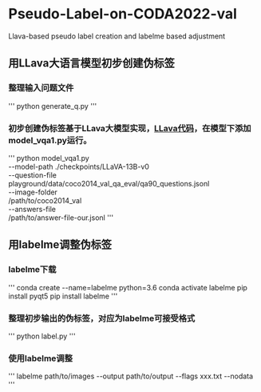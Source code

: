 # Pseudo-Label-on-CODA2022-val
Llava-based pseudo label creation and labelme based adjustment
## 用LLava大语言模型初步创建伪标签
### 整理输入问题文件
'''
python generate_q.py
'''
### 初步创建伪标签基于LLava大模型实现，[LLava代码](https://github.com/haotian-liu/LLaVA?tab=readme-ov-file)，在模型下添加model_vqa1.py运行。
'''
python model_vqa1.py \
    --model-path ./checkpoints/LLaVA-13B-v0 \
    --question-file \
    playground/data/coco2014_val_qa_eval/qa90_questions.jsonl \
    --image-folder \
    /path/to/coco2014_val \
    --answers-file \
    /path/to/answer-file-our.jsonl
'''
## 用labelme调整伪标签
### labelme下载
'''
conda create --name=labelme python=3.6
conda activate labelme
pip install pyqt5
pip install labelme
'''
### 整理初步输出的伪标签，对应为labelme可接受格式
'''
python label.py
'''
### 使用labelme调整
'''
labelme path/to/images --output path/to/output --flags xxx.txt --nodata
'''
